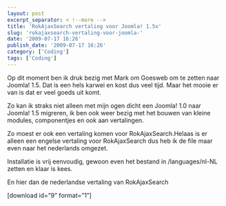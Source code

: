 ```yaml
---
layout: post
excerpt_separator: < !--more -->
title: 'RokAjaxSearch vertaling voor Joomla! 1.5x'
slug: 'rokajaxsearch-vertaling-voor-joomla-'
date: '2009-07-17 16:26'
publish_date: '2009-07-17 16:26'
category: ['Coding']
tags: ['Coding']
---
```

Op dit moment ben ik druk bezig met Mark om Goesweb om te zetten naar Joomla!
1.5. Dat is een hels karwei en kost dus veel tijd. Maar het mooie er van is
dat er veel goeds uit komt.  
  
Zo kan ik straks niet alleen met mijn ogen dicht een Joomla! 1.0 naar Joomla!
1.5 migreren, ik ben ook weer bezig met het bouwen van kleine modules,
componentjes en ook aan vertalingen.  
  
Zo moest er ook een vertaling komen voor RokAjaxSearch.Helaas is er alleen een
engelse vertaling voor RokAjaxSearch dus heb ik de file maar even naar het
nederlands omgezet.  
  
Installatie is vrij eenvoudig, gewoon even het bestand in /languages/nl-NL
zetten en klaar is kees.  
  
En hier dan de nederlandse vertaling van RokAjaxSearch  
  
[download id=”9” format=”1”]

